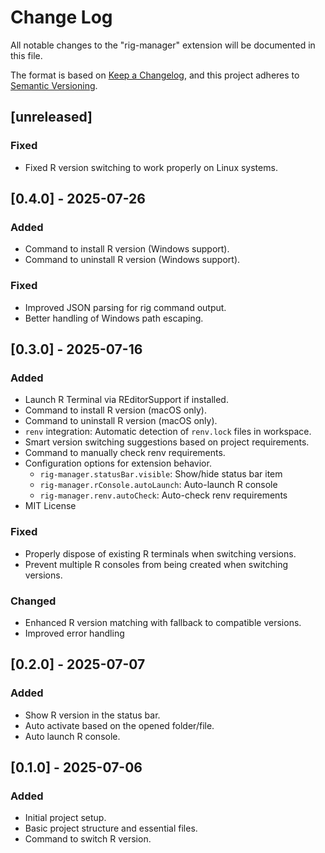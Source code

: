 # Change Log

All notable changes to the "rig-manager" extension will be documented in this file.

The format is based on [Keep a Changelog](https://keepachangelog.com/en/1.1.0/),
and this project adheres to [Semantic Versioning](https://semver.org/spec/v2.0.0.html).

## [unreleased]

### Fixed

- Fixed R version switching to work properly on Linux systems.

## [0.4.0] - 2025-07-26

### Added

- Command to install R version (Windows support).
- Command to uninstall R version (Windows support).

### Fixed

- Improved JSON parsing for rig command output.
- Better handling of Windows path escaping.

## [0.3.0] - 2025-07-16

### Added

- Launch R Terminal via REditorSupport if installed.
- Command to install R version (macOS only).
- Command to uninstall R version (macOS only).
- `renv` integration: Automatic detection of `renv.lock` files in workspace.
- Smart version switching suggestions based on project requirements.
- Command to manually check renv requirements.
- Configuration options for extension behavior.
  - `rig-manager.statusBar.visible`: Show/hide status bar item
  - `rig-manager.rConsole.autoLaunch`: Auto-launch R console
  - `rig-manager.renv.autoCheck`: Auto-check renv requirements
- MIT License

### Fixed

- Properly dispose of existing R terminals when switching versions.
- Prevent multiple R consoles from being created when switching versions.

### Changed

- Enhanced R version matching with fallback to compatible versions.
- Improved error handling

## [0.2.0] - 2025-07-07

### Added

- Show R version in the status bar.
- Auto activate based on the opened folder/file.
- Auto launch R console.

## [0.1.0] - 2025-07-06

### Added

- Initial project setup.
- Basic project structure and essential files.
- Command to switch R version.